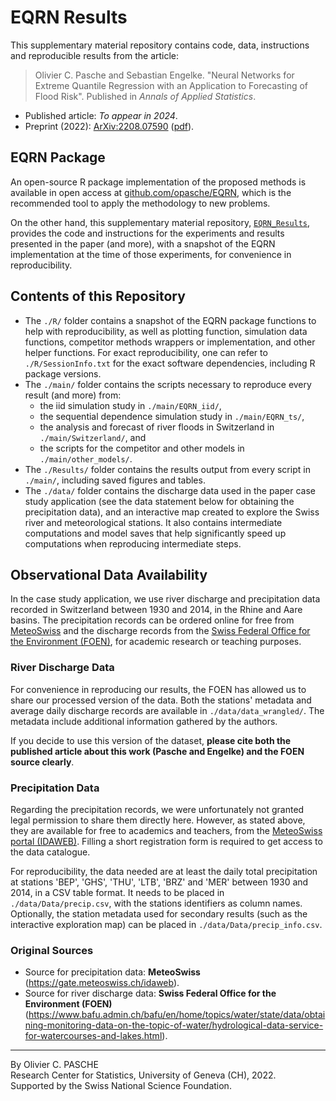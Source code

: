 # EQRN Results

This supplementary material repository contains code, data, instructions and reproducible results from the article:

> Olivier C. Pasche and Sebastian Engelke. "Neural Networks for Extreme Quantile Regression with an Application to Forecasting of Flood Risk". Published in *Annals of Applied Statistics*. 

- Published article: *To appear in 2024*.
- Preprint (2022): [ArXiv:2208.07590](https://arxiv.org/abs/2208.07590) ([pdf](https://arxiv.org/pdf/2208.07590)).


## EQRN Package

An open-source R package implementation of the proposed methods is available in open access at [github.com/opasche/EQRN](https://github.com/opasche/EQRN), which is the recommended tool to apply the methodology to new problems. 

On the other hand, this supplementary material repository, [`EQRN_Results`](https://github.com/opasche/EQRN_Results), provides the code and instructions for the experiments and results presented in the paper (and more), with a snapshot of the EQRN implementation at the time of those experiments, for convenience in reproducibility. 


## Contents of this Repository

- The `./R/` folder contains a snapshot of the EQRN package functions to help with reproducibility, as well as plotting function, simulation data functions, competitor methods wrappers or implementation, and other helper functions. 
For exact reproducibility, one can refer to `./R/SessionInfo.txt` for the exact software dependencies, including R package versions.
- The `./main/` folder contains the scripts necessary to reproduce every result (and more) from:
	- the iid simulation study in `./main/EQRN_iid/`,
	- the sequential dependence simulation study in `./main/EQRN_ts/`,
	- the analysis and forecast of river floods in Switzerland in `./main/Switzerland/`, and
	- the scripts for the competitor and other models in `./main/other_models/`.
- The `./Results/` folder contains the results output from every script in `./main/`, including saved figures and tables.
- The `./data/` folder contains the discharge data used in the paper case study application (see the data statement below for obtaining the precipitation data), and an interactive map created to explore the Swiss river and meteorological stations. It also contains intermediate computations and model saves that help significantly speed up computations when reproducing intermediate steps.


## Observational Data Availability

In the case study application, we use river discharge and precipitation data recorded in Switzerland between 1930 and 2014, in the Rhine and Aare basins. The precipitation records can be ordered online for free from [MeteoSwiss](https://gate.meteoswiss.ch/idaweb) and the discharge records from the [Swiss Federal Office for the Environment (FOEN)](https://www.bafu.admin.ch/bafu/en/home/topics/water/state/data/obtaining-monitoring-data-on-the-topic-of-water/hydrological-data-service-for-watercourses-and-lakes.html), for academic research or teaching purposes.

### River Discharge Data

For convenience in reproducing our results, the FOEN has allowed us to share our processed version of the data. Both the stations' metadata and average daily discharge records are available in `./data/data_wrangled/`. The metadata include additional information gathered by the authors. 

If you decide to use this version of the dataset, **please cite both the published article about this work (Pasche and Engelke) and the FOEN source clearly**.

### Precipitation Data

Regarding the precipitation records, we were unfortunately not granted legal permission to share them directly here. However, as stated above, they are available for free to academics and teachers, from the [MeteoSwiss portal (IDAWEB)](https://gate.meteoswiss.ch/idaweb). Filling a short registration form is required to get access to the data catalogue.

For reproducibility, the data needed are at least the daily total precipitation at stations 'BEP', 'GHS', 'THU', 'LTB', 'BRZ' and 'MER' between 1930 and 2014, in a CSV table format. It needs to be placed in `./data/Data/precip.csv`, with the stations identifiers as column names. Optionally, the station metadata used for secondary results (such as the interactive exploration map) can be placed in `./data/Data/precip_info.csv`.

### Original Sources

- Source for precipitation data: **MeteoSwiss** (<https://gate.meteoswiss.ch/idaweb>). 
- Source for river discharge data: **Swiss Federal Office for the Environment (FOEN)**  
(<https://www.bafu.admin.ch/bafu/en/home/topics/water/state/data/obtaining-monitoring-data-on-the-topic-of-water/hydrological-data-service-for-watercourses-and-lakes.html>).


____

By Olivier C. PASCHE  
Research Center for Statistics, University of Geneva (CH), 2022.  
Supported by the Swiss National Science Foundation.  

